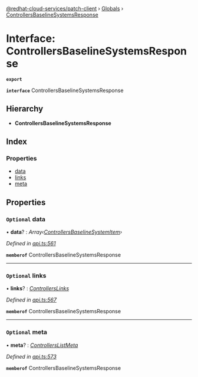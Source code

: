 [@redhat-cloud-services/patch-client](../README.md) › [Globals](../globals.md) › [ControllersBaselineSystemsResponse](controllersbaselinesystemsresponse.md)

# Interface: ControllersBaselineSystemsResponse

**`export`** 

**`interface`** ControllersBaselineSystemsResponse

## Hierarchy

* **ControllersBaselineSystemsResponse**

## Index

### Properties

* [data](controllersbaselinesystemsresponse.md#optional-data)
* [links](controllersbaselinesystemsresponse.md#optional-links)
* [meta](controllersbaselinesystemsresponse.md#optional-meta)

## Properties

### `Optional` data

• **data**? : *Array‹[ControllersBaselineSystemItem](controllersbaselinesystemitem.md)›*

*Defined in [api.ts:561](https://github.com/RedHatInsights/javascript-clients/blob/daadefd7/packages/patch/api.ts#L561)*

**`memberof`** ControllersBaselineSystemsResponse

___

### `Optional` links

• **links**? : *[ControllersLinks](controllerslinks.md)*

*Defined in [api.ts:567](https://github.com/RedHatInsights/javascript-clients/blob/daadefd7/packages/patch/api.ts#L567)*

**`memberof`** ControllersBaselineSystemsResponse

___

### `Optional` meta

• **meta**? : *[ControllersListMeta](controllerslistmeta.md)*

*Defined in [api.ts:573](https://github.com/RedHatInsights/javascript-clients/blob/daadefd7/packages/patch/api.ts#L573)*

**`memberof`** ControllersBaselineSystemsResponse
